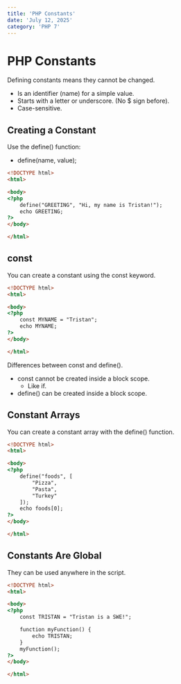 ```yaml
---
title: 'PHP Constants'
date: 'July 12, 2025'
category: 'PHP 7'
---
```


# PHP Constants

Defining constants means they cannot be changed.
- Is an identifier (name) for a simple value.
- Starts with a letter or underscore. (No $ sign before).
- Case-sensitive.

## Creating a Constant

Use the define() function:
- define(name, value);

```html
<!DOCTYPE html>
<html>

<body>
<?php
    define("GREETING", "Hi, my name is Tristan!");
    echo GREETING;
?>
</body>

</html>
```

## const

You can create a constant using the const keyword.

```html
<!DOCTYPE html>
<html>

<body>
<?php
    const MYNAME = "Tristan";
    echo MYNAME;
?>
</body>

</html>
```

Differences between const and define().
- const cannot be created inside a block scope.
  - Like if.
- define() can be created inside a block scope. 

## Constant Arrays

You can create a constant array with the define() function.

```html
<!DOCTYPE html>
<html>

<body>
<?php
    define("foods", [
        "Pizza",
        "Pasta",
        "Turkey"
    ]);
    echo foods[0];
?>
</body>

</html>
```

## Constants Are Global

They can be used anywhere in the script.

```html
<!DOCTYPE html>
<html>

<body>
<?php
    const TRISTAN = "Tristan is a SWE!";

    function myFunction() {
        echo TRISTAN;
    }
    myFunction();
?>
</body>

</html>
```